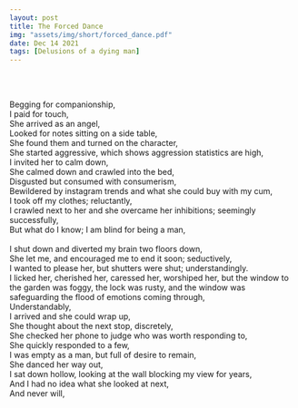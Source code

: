 ```yaml
---
layout: post
title: The Forced Dance
img: "assets/img/short/forced_dance.pdf"
date: Dec 14 2021
tags: [Delusions of a dying man]
---
```

  
<br><br>
<div align="left">


Begging for companionship,<br>
I paid for touch,<br>
She arrived as an angel,<br>
Looked for notes sitting on a side table,<br>
She found them and turned on the character,<br>
She started aggressive, which shows aggression statistics are high,<br>
I invited her to calm down,<br>
She calmed down and crawled into the bed, <br>
Disgusted but consumed with consumerism,<br>
Bewildered by instagram trends and what she could buy with my cum,<br>
I took off my clothes; reluctantly,<br>
I crawled next to her and she overcame her inhibitions; seemingly successfully,<br>
But what do I know; I am blind for being a man, <br>  
I shut down and diverted my brain two floors down,<br>
She let me, and encouraged me to end it soon; seductively,<br>
I wanted to please her, but shutters were shut; understandingly.<br>
I licked her, cherished her, caressed her, worshiped her, but the window to the garden was foggy, the lock was rusty, and the window was safeguarding the flood of 
emotions coming through, <br>
Understandably, <br>
I arrived and she could wrap up, <br>
She thought about the next stop, discretely, <br>
She checked her phone to judge who was worth responding to, <br>
She quickly responded to a few, <br>
I was empty as a man, but full of desire to remain, <br>
She danced her way out, <br>
I sat down hollow, looking at the wall blocking my view for years, <br>
And I had no idea what she looked at next, <br>
And never will,<br>
  

</div>
<br><br>
<br><br>
<br><br>
<br><br>
<br><br>
<br><br> 
